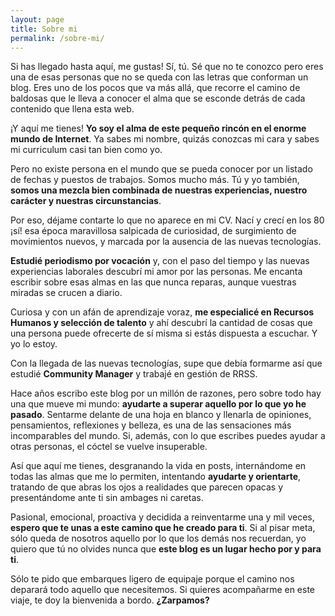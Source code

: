 ```yaml
---
layout: page
title: Sobre mi
permalink: /sobre-mi/
---
```


Si has llegado hasta aquí, me gustas! Sí, tú. Sé que no te conozco pero eres una de esas personas que no se queda con las letras que conforman un blog. Eres uno de los pocos que va más allá, que recorre el camino de baldosas que le lleva a conocer el alma que se esconde detrás de cada contenido que llena esta web.

¡Y aquí me tienes! **Yo soy el alma de este pequeño rincón en el enorme mundo de Internet**. Ya sabes mi nombre, quizás conozcas mi cara y sabes mi curriculum casi tan bien como yo.

Pero no existe persona en el mundo que se pueda conocer por un listado de fechas y puestos de trabajos. Somos mucho más. Tú y yo también, **somos una mezcla bien combinada de nuestras experiencias, nuestro carácter y nuestras circunstancias**.

Por eso, déjame contarte lo que no aparece en mi CV. Nací y crecí en los 80 ¡sí! esa época maravillosa salpicada de curiosidad, de surgimiento de movimientos nuevos, y marcada por la ausencia de las nuevas tecnologías.

**Estudié periodismo por vocación** y, con el paso del tiempo y las nuevas experiencias laborales descubrí mi amor por las personas. Me encanta escribir sobre esas almas en las que nunca reparas, aunque vuestras miradas se crucen a diario.

Curiosa y con un afán de aprendizaje voraz, **me especialicé en Recursos Humanos y selección de talento** y ahí descubrí la cantidad de cosas que una persona puede ofrecerte de sí misma si estás dispuesta a escuchar. Y yo lo estoy.

Con la llegada de las nuevas tecnologías, supe que debía formarme así que estudié **Community Manager** y trabajé en gestión de RRSS.

Hace años escribo este blog por un millón de razones, pero sobre todo hay una que mueve mi mundo: **ayudarte a superar aquello por lo que yo he pasado**. Sentarme delante de una hoja en blanco y llenarla de opiniones, pensamientos, reflexiones y belleza, es una de las sensaciones más incomparables del mundo.  Si, además, con lo que escribes puedes ayudar a otras personas, el cóctel se vuelve insuperable.

Así que aquí me tienes, desgranando la vida en posts, internándome en todas las almas que me lo permiten, intentando **ayudarte y orientarte**, tratando de que abras los ojos a realidades que parecen opacas y presentándome ante ti sin ambages ni caretas.

Pasional, emocional, proactiva y decidida a reinventarme una y mil veces, **espero que te unas a este camino que he creado para ti**. Si al pisar meta, sólo queda de nosotros aquello por lo que los demás nos recuerdan, yo quiero que tú no olvides nunca que **este blog es un lugar hecho por y para ti**.

Sólo te pido que embarques ligero de equipaje porque el camino nos deparará todo aquello que necesitemos. Si quieres acompañarme en este viaje, te doy la bienvenida a bordo. **¿Zarpamos?**
